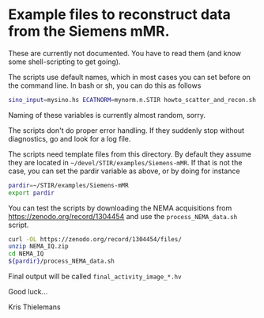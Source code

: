 # Example files to reconstruct data from the Siemens mMR.

These are currently not documented. You have to read them (and know some 
shell-scripting to get going).

The scripts use default names, which in most cases you can set before
on the command line. In bash or sh, you can do this as follows

```sh
sino_input=mysino.hs ECATNORM=mynorm.n.STIR howto_scatter_and_recon.sh
```

Naming of these variables is currently almost random, sorry.

The scripts don't do proper error handling. If they suddenly stop without diagnostics, go
and look for a log file.

The scripts need template files from this directory. By default
they assume they are located in `~/devel/STIR/examples/Siemens-mMR`.
If that is not the case, you can set the pardir variable as above, or
by doing for instance

```sh
pardir=~/STIR/examples/Siemens-mMR
export pardir
```

You can test the scripts by downloading the NEMA acquisitions from https://zenodo.org/record/1304454 and
use the `process_NEMA_data.sh` script.
```sh
curl -OL https://zenodo.org/record/1304454/files/
unzip NEMA_IQ.zip
cd NEMA_IQ
${pardir}/process_NEMA_data.sh
```
Final output will be called `final_activity_image_*.hv`

Good luck...

Kris Thielemans

